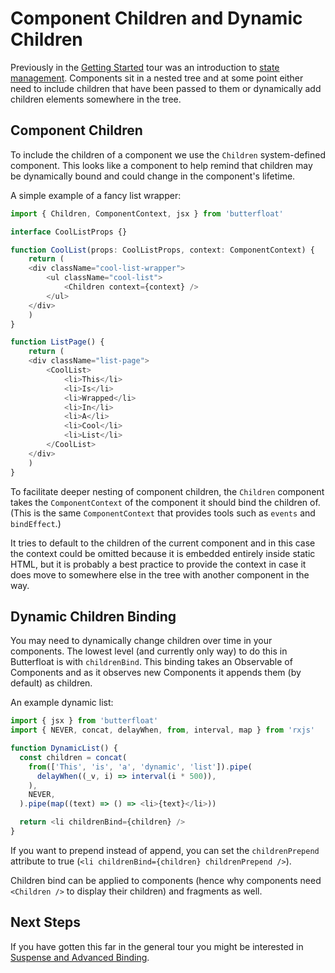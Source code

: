 # Component Children and Dynamic Children

Previously in the [Getting Started][started] tour was an introduction
to [state management][state]. Components sit in a nested tree and at
some point either need to include children that have been passed to
them or dynamically add children elements somewhere in the tree.

## Component Children

To include the children of a component we use the `Children`
system-defined component. This looks like a component to help remind
that children may be dynamically bound and could change in the
component's lifetime.

A simple example of a fancy list wrapper:

```ts
import { Children, ComponentContext, jsx } from 'butterfloat'

interface CoolListProps {}

function CoolList(props: CoolListProps, context: ComponentContext) {
    return (
    <div className="cool-list-wrapper">
        <ul className="cool-list">
            <Children context={context} />
        </ul>
    </div>
    )
}

function ListPage() {
    return (
    <div className="list-page">
        <CoolList>
            <li>This</li>
            <li>Is</li>
            <li>Wrapped</li>
            <li>In</li>
            <li>A</li>
            <li>Cool</li>
            <li>List</li>
        </CoolList>
    </div>
    )
}
```

To facilitate deeper nesting of component children, the `Children`
component takes the `ComponentContext` of the component it should
bind the children of. (This is the same `ComponentContext` that
provides tools such as `events` and `bindEffect`.)

It tries to default to the children of the current component and in
this case the context could be omitted because it is embedded
entirely inside static HTML, but it is probably a best practice to
provide the context in case it does move to somewhere else in the
tree with another component in the way.

## Dynamic Children Binding

You may need to dynamically change children over time in your
components. The lowest level (and currently only way) to do this
in Butterfloat is with `childrenBind`. This binding takes an
Observable of Components and as it observes new Components it
appends them (by default) as children.

An example dynamic list:

```ts
import { jsx } from 'butterfloat'
import { NEVER, concat, delayWhen, from, interval, map } from 'rxjs'

function DynamicList() {
  const children = concat(
    from(['This', 'is', 'a', 'dynamic', 'list']).pipe(
      delayWhen((_v, i) => interval(i * 500)),
    ),
    NEVER,
  ).pipe(map((text) => () => <li>{text}</li>))

  return <li childrenBind={children} />
}
```

If you want to prepend instead of append, you can set the
`childrenPrepend` attribute to true
(`<li childrenBind={children} childrenPrepend />`).

Children bind can be applied to components (hence why components
need `<Children />` to display their children) and fragments as
well.

## Next Steps

If you have gotten this far in the general tour you might be
interested in [Suspense and Advanced Binding][suspense].

[started]: ./getting-started.md
[state]: ./state.md
[suspense]: ./suspense.md
